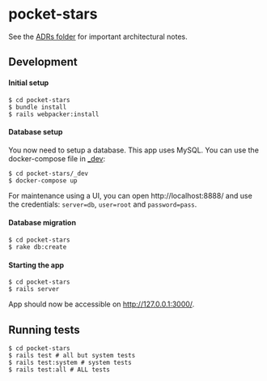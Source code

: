 # pocket-stars

See the [ADRs folder](_doc/adr) for important architectural notes.


## Development

#### Initial setup

```shell
$ cd pocket-stars
$ bundle install
$ rails webpacker:install
```

#### Database setup

You now need to setup a database. This app uses MySQL. You can use the docker-compose file in [_dev](_dev/docker-compose.yml):

```shell
$ cd pocket-stars/_dev
$ docker-compose up
```

For maintenance using a UI, you can open http://localhost:8888/ and use the credentials: `server=db`, `user=root` and `password=pass`.

#### Database migration

```shell
$ cd pocket-stars
$ rake db:create
```

#### Starting the app

```shell
$ cd pocket-stars
$ rails server
```

App should now be accessible on http://127.0.0.1:3000/.

## Running tests

```shell
$ cd pocket-stars
$ rails test # all but system tests
$ rails test:system # system tests
$ rails test:all # ALL tests
```